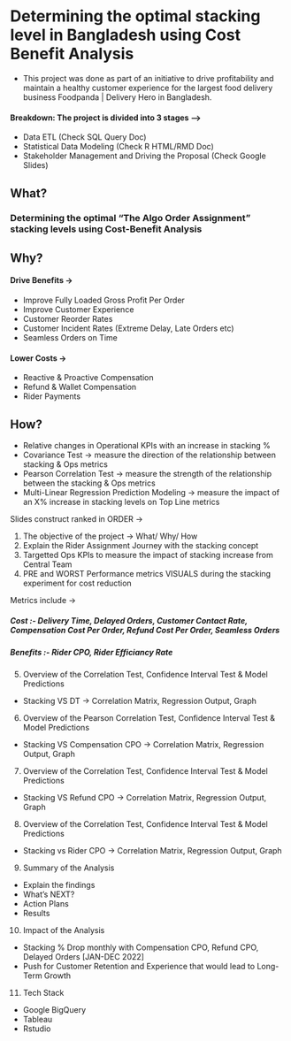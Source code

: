 # Determining the optimal stacking level in Bangladesh using Cost Benefit Analysis
 
 - This project was done as part of an initiative to drive profitability and maintain a healthy customer experience for the largest food delivery business Foodpanda | Delivery Hero in Bangladesh.
 
#### Breakdown: The project is divided into 3 stages -->
 - Data ETL (Check SQL Query Doc)
 - Statistical Data Modeling (Check R HTML/RMD Doc)
 - Stakeholder Management and Driving the Proposal (Check Google Slides)

## What? 
### Determining the optimal “The Algo Order Assignment” stacking levels using Cost-Benefit Analysis

## Why?
#### Drive Benefits → 
  - Improve Fully Loaded Gross Profit Per Order
  - Improve Customer Experience 
  - Customer Reorder Rates
  - Customer Incident Rates (Extreme Delay, Late Orders etc)
  - Seamless Orders on Time 

#### Lower Costs →
  - Reactive & Proactive Compensation
  - Refund & Wallet Compensation
  - Rider Payments

## How?
  - Relative changes in Operational KPIs with an increase in stacking %
  - Covariance Test → measure the direction of the relationship between stacking & Ops metrics
  - Pearson Correlation Test → measure the strength of the relationship between the stacking & Ops metrics
  - Multi-Linear Regression Prediction Modeling → measure the impact of an X% increase in stacking levels on Top Line metrics

Slides construct ranked in ORDER →

1. The objective of the project → What/ Why/ How
2. Explain the Rider Assignment Journey with the stacking concept
3. Targetted Ops KPIs to measure the impact of stacking increase from Central Team
4. PRE and WORST Performance metrics VISUALS during the stacking experiment for cost reduction

Metrics include → 
  ##### Cost :- Delivery Time, Delayed Orders, Customer Contact Rate, Compensation Cost Per Order, Refund Cost Per Order, Seamless Orders
  ##### Benefits :- Rider CPO, Rider Efficiancy Rate

5. Overview of the Correlation Test, Confidence Interval Test & Model Predictions 
- Stacking VS DT → Correlation Matrix, Regression Output, Graph 


6. Overview of the Pearson Correlation Test, Confidence Interval Test & Model Predictions 
- Stacking VS Compensation CPO →  Correlation Matrix, Regression Output, Graph


7. Overview of the Correlation Test, Confidence Interval Test & Model Predictions 
- Stacking VS Refund CPO → Correlation Matrix, Regression Output, Graph


8. Overview of the Correlation Test, Confidence Interval Test & Model Predictions 
- Stacking vs Rider CPO → Correlation Matrix, Regression Output, Graph


9. Summary of the Analysis
- Explain the findings
- What’s NEXT? 
- Action Plans
- Results

10. Impact of the Analysis
- Stacking % Drop monthly with Compensation CPO, Refund CPO, Delayed Orders [JAN-DEC 2022]
- Push for Customer Retention and Experience that would lead to Long-Term Growth

11. Tech Stack
- Google BigQuery
- Tableau
- Rstudio
